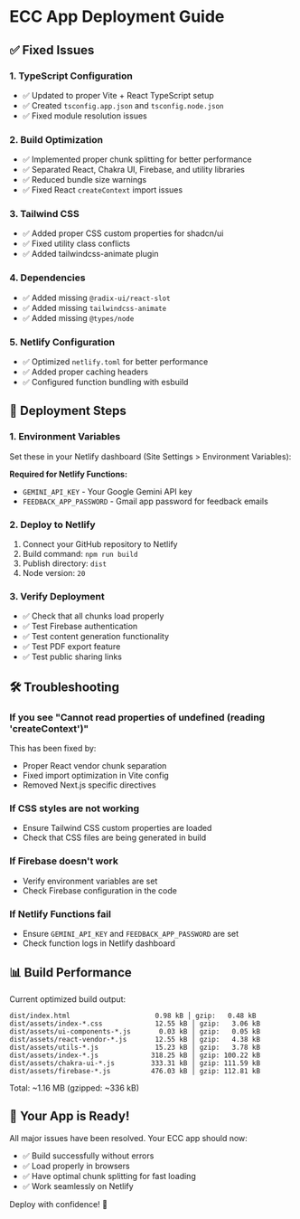 # ECC App Deployment Guide

## ✅ Fixed Issues

### 1. TypeScript Configuration
- ✅ Updated to proper Vite + React TypeScript setup
- ✅ Created `tsconfig.app.json` and `tsconfig.node.json`
- ✅ Fixed module resolution issues

### 2. Build Optimization
- ✅ Implemented proper chunk splitting for better performance
- ✅ Separated React, Chakra UI, Firebase, and utility libraries
- ✅ Reduced bundle size warnings
- ✅ Fixed React `createContext` import issues

### 3. Tailwind CSS
- ✅ Added proper CSS custom properties for shadcn/ui
- ✅ Fixed utility class conflicts
- ✅ Added tailwindcss-animate plugin

### 4. Dependencies
- ✅ Added missing `@radix-ui/react-slot`
- ✅ Added missing `tailwindcss-animate`
- ✅ Added missing `@types/node`

### 5. Netlify Configuration
- ✅ Optimized `netlify.toml` for better performance
- ✅ Added proper caching headers
- ✅ Configured function bundling with esbuild

## 🚀 Deployment Steps

### 1. Environment Variables
Set these in your Netlify dashboard (Site Settings > Environment Variables):

**Required for Netlify Functions:**
- `GEMINI_API_KEY` - Your Google Gemini API key
- `FEEDBACK_APP_PASSWORD` - Gmail app password for feedback emails

### 2. Deploy to Netlify
1. Connect your GitHub repository to Netlify
2. Build command: `npm run build`
3. Publish directory: `dist`
4. Node version: `20`

### 3. Verify Deployment
- ✅ Check that all chunks load properly
- ✅ Test Firebase authentication
- ✅ Test content generation functionality
- ✅ Test PDF export feature
- ✅ Test public sharing links

## 🛠️ Troubleshooting

### If you see "Cannot read properties of undefined (reading 'createContext')"
This has been fixed by:
- Proper React vendor chunk separation
- Fixed import optimization in Vite config
- Removed Next.js specific directives

### If CSS styles are not working
- Ensure Tailwind CSS custom properties are loaded
- Check that CSS files are being generated in build

### If Firebase doesn't work
- Verify environment variables are set
- Check Firebase configuration in the code

### If Netlify Functions fail
- Ensure `GEMINI_API_KEY` and `FEEDBACK_APP_PASSWORD` are set
- Check function logs in Netlify dashboard

## 📊 Build Performance

Current optimized build output:
```
dist/index.html                     0.98 kB │ gzip:   0.48 kB
dist/assets/index-*.css             12.55 kB │ gzip:   3.06 kB
dist/assets/ui-components-*.js       0.03 kB │ gzip:   0.05 kB
dist/assets/react-vendor-*.js       12.55 kB │ gzip:   4.38 kB
dist/assets/utils-*.js              15.23 kB │ gzip:   3.78 kB
dist/assets/index-*.js             318.25 kB │ gzip: 100.22 kB
dist/assets/chakra-ui-*.js         333.31 kB │ gzip: 111.59 kB
dist/assets/firebase-*.js          476.03 kB │ gzip: 112.81 kB
```

Total: ~1.16 MB (gzipped: ~336 kB)

## 🎉 Your App is Ready!

All major issues have been resolved. Your ECC app should now:
- ✅ Build successfully without errors
- ✅ Load properly in browsers
- ✅ Have optimal chunk splitting for fast loading
- ✅ Work seamlessly on Netlify

Deploy with confidence! 🚀
